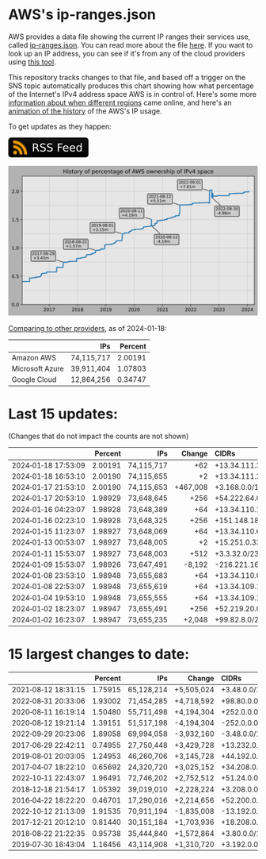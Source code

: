 # AWS's ip-ranges.json

AWS provides a data file showing the current IP ranges their
services use, called [ip-ranges.json](https://ip-ranges.amazonaws.com/ip-ranges.json).
You can read more about the file [here](https://docs.aws.amazon.com/general/latest/gr/aws-ip-ranges.html).
If you want to look up an IP address, you can see if it's from any of the cloud providers using [this tool](https://cloud-ips.s3-us-west-2.amazonaws.com/index.html).

This repository tracks changes to that file, and based off a trigger on the SNS 
topic automatically produces this chart showing how what percentage of the 
Internet's IPv4 address space AWS is in control of.  Here's some 
more [information about when different regions](announces.md) came 
online, and here's an [animation of the history](https://youtu.be/Su25yl7eol8) 
of the AWS's IP usage.

To get updates as they happen:

[![RSS Icon](images/rss_badge.svg)](https://raw.githubusercontent.com/seligman/aws-ip-ranges/master/rss.xml)

![History of AWS](history_count.svg)

[Comparing to other providers](https://github.com/seligman/cloud_sizes), as of 2024-01-18:

| | IPs | Percent |
| --- | ---: | ---: |
| Amazon AWS | 74,115,717 | 2.00191 |
| Microsoft Azure | 39,911,404 | 1.07803 |
| Google Cloud | 12,864,256 | 0.34747 |


# Last 15 updates:

(Changes that do not impact the counts are not shown)

| | Percent | IPs | Change | CIDRs |
| :--- | ---: | ---: | ---: | :--- |
| 2024&#8209;01&#8209;18&nbsp;17:53:09 | 2.00191 | 74,115,717 | +62 | +13.34.111.32/27,&nbsp;+13.34.111.16/28,&nbsp;+13.34.111.4/30,&nbsp;... |
| 2024&#8209;01&#8209;18&nbsp;16:53:10 | 2.00190 | 74,115,655 | +2 | +13.34.111.2/32,&nbsp;+13.34.111.15/32 |
| 2024&#8209;01&#8209;17&nbsp;21:53:10 | 2.00190 | 74,115,653 | +467,008 | +3.168.0.0/14,&nbsp;+3.166.0.0/15,&nbsp;+3.165.0.0/16,&nbsp;... |
| 2024&#8209;01&#8209;17&nbsp;20:53:10 | 1.98929 | 73,648,645 | +256 | +54.222.64.0/24 |
| 2024&#8209;01&#8209;16&nbsp;04:23:07 | 1.98928 | 73,648,389 | +64 | +13.34.110.128/26 |
| 2024&#8209;01&#8209;16&nbsp;02:23:10 | 1.98928 | 73,648,325 | +256 | +151.148.18.0/24 |
| 2024&#8209;01&#8209;15&nbsp;11:23:07 | 1.98927 | 73,648,069 | +64 | +13.34.110.64/26 |
| 2024&#8209;01&#8209;13&nbsp;00:53:07 | 1.98927 | 73,648,005 | +2 | +15.251.0.33/32,&nbsp;+15.251.0.34/32 |
| 2024&#8209;01&#8209;11&nbsp;15:53:07 | 1.98927 | 73,648,003 | +512 | +3.3.32.0/23 |
| 2024&#8209;01&#8209;09&nbsp;15:53:07 | 1.98926 | 73,647,491 | -8,192 | -216.221.160.0/19 |
| 2024&#8209;01&#8209;08&nbsp;23:53:10 | 1.98948 | 73,655,683 | +64 | +13.34.110.0/26 |
| 2024&#8209;01&#8209;08&nbsp;22:53:07 | 1.98948 | 73,655,619 | +64 | +13.34.109.192/26 |
| 2024&#8209;01&#8209;04&nbsp;19:53:10 | 1.98948 | 73,655,555 | +64 | +13.34.109.128/26 |
| 2024&#8209;01&#8209;02&nbsp;18:23:07 | 1.98947 | 73,655,491 | +256 | +52.219.20.0/24 |
| 2024&#8209;01&#8209;02&nbsp;16:23:07 | 1.98947 | 73,655,235 | +2,048 | +99.82.8.0/21 |


# 15 largest changes to date:

| | Percent | IPs | Change | CIDRs |
| :--- | ---: | ---: | ---: | :--- |
| 2021&#8209;08&#8209;12&nbsp;18:31:15 | 1.75915 | 65,128,214 | +5,505,024 | +3.48.0.0/12,&nbsp;+35.96.0.0/12,&nbsp;+3.152.0.0/13,&nbsp;... |
| 2022&#8209;08&#8209;31&nbsp;20:33:06 | 1.93002 | 71,454,285 | +4,718,592 | +98.80.0.0/12,&nbsp;+184.32.0.0/12,&nbsp;+13.184.0.0/13,&nbsp;... |
| 2020&#8209;08&#8209;11&nbsp;16:19:14 | 1.50480 | 55,711,498 | +4,194,304 | +252.0.0.0/10 |
| 2020&#8209;08&#8209;12&nbsp;19:21:14 | 1.39151 | 51,517,198 | -4,194,304 | -252.0.0.0/10 |
| 2022&#8209;09&#8209;29&nbsp;20:23:06 | 1.89058 | 69,994,058 | -3,932,160 | -3.48.0.0/12,&nbsp;-35.96.0.0/12,&nbsp;-3.240.0.0/13,&nbsp;... |
| 2017&#8209;06&#8209;29&nbsp;22:42:11 | 0.74955 | 27,750,448 | +3,429,728 | +13.232.0.0/13,&nbsp;+34.240.0.0/13,&nbsp;+35.168.0.0/13,&nbsp;... |
| 2019&#8209;08&#8209;01&nbsp;20:03:05 | 1.24953 | 46,260,706 | +3,145,728 | +44.192.0.0/10,&nbsp;-3.192.0.0/12 |
| 2017&#8209;04&#8209;07&nbsp;18:22:10 | 0.65692 | 24,320,720 | +3,025,152 | +34.208.0.0/12,&nbsp;+34.224.0.0/12,&nbsp;+13.58.0.0/15,&nbsp;... |
| 2022&#8209;10&#8209;11&nbsp;22:43:07 | 1.96491 | 72,746,202 | +2,752,512 | +51.24.0.0/13,&nbsp;+57.104.0.0/13,&nbsp;+51.20.0.0/14,&nbsp;... |
| 2018&#8209;12&#8209;18&nbsp;21:54:17 | 1.05392 | 39,019,010 | +2,228,224 | +3.208.0.0/12,&nbsp;+3.224.0.0/12,&nbsp;+13.48.0.0/15 |
| 2016&#8209;04&#8209;22&nbsp;18:22:20 | 0.46701 | 17,290,016 | +2,214,656 | +52.200.0.0/13,&nbsp;+52.208.0.0/13,&nbsp;+52.36.0.0/14,&nbsp;... |
| 2022&#8209;10&#8209;12&nbsp;21:13:09 | 1.91535 | 70,911,194 | -1,835,008 | -13.192.0.0/13,&nbsp;-16.28.0.0/14,&nbsp;-40.172.0.0/14,&nbsp;... |
| 2017&#8209;12&#8209;21&nbsp;20:12:10 | 0.81440 | 30,151,184 | +1,703,936 | +18.208.0.0/13,&nbsp;+18.204.0.0/14,&nbsp;+18.224.0.0/14,&nbsp;... |
| 2018&#8209;08&#8209;22&nbsp;21:22:35 | 0.95738 | 35,444,840 | +1,572,864 | +3.80.0.0/12,&nbsp;+3.16.0.0/14,&nbsp;+3.40.0.0/14 |
| 2019&#8209;07&#8209;30&nbsp;16:43:04 | 1.16456 | 43,114,908 | +1,310,720 | +3.192.0.0/12,&nbsp;+15.222.0.0/15,&nbsp;+15.236.0.0/15 |
